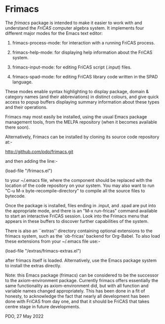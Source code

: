 Frimacs
=======

The *frimacs* package is intended to make it easier to work with and
understand the *FriCAS* computer algebra system.  It implements four
different major modes for the Emacs text editor:

1. frimacs-process-mode: for interaction with a running FriCAS process.

2. frimacs-help-mode: for displaying help information about the FriCAS system.

3. frimacs-input-mode: for editing FriCAS script (.input) files.

4. frimacs-spad-mode: for editing FriCAS library code written in the SPAD language.

These modes enable syntax highlighting to display package, domain &
category names (and their abbreviations) in distinct colours, and give
quick access to popup buffers displaying summary information about
these types and their operations.

Frimacs may most easily be installed, using the usual Emacs package
management tools, from the MELPA repository (when it becomes available
there soon).

Alternatively, Frimacs can be installed by cloning its source code
repository at:-

  http://github.com/pdo/frimacs.git

and then adding the line:-

  (load-file "<frimacs-local-repo>/frimacs.el")

to your ~/.emacs file, where the <frimacs-local-repo> component should
be replaced with the location of the code repository on your system.
You may also want to run "C-u M-x byte-recompile-directory" to compile
all the source files to bytecode.

Once the package is installed, files ending in .input, and .spad are
put into the appropriate mode, and there is an "M-x run-fricas"
command available to start an interactive FriCAS session.  Look into
the Frimacs menu that appears in these buffers to discover further
capabilities of the system.

There is also an ``extras'' directory containing optional extensions
to the frimacs system, such as the `ob-fricas' backend for Org-Babel.
To also load these extensions from your ~/.emacs file use:-

  (load-file "<frimacs-local-repo>/extras/frimacs-extras.el")

after frimacs itself is loaded.  Alternatively, use the Emacs package
system to install the extras directly.

Note: this Emacs package (frimacs) can be considered to be the
successor to the axiom-environment package.  Currently frimacs offers
essentially the same functionality as axiom-environment did, but with
all function and variable names changed appropriately.  This has been
done in a fit of honesty, to acknowledge the fact that nearly all
development has been done with FriCAS from day one, and that it should
be FriCAS that takes centre stage in future developments.

PDO, 27 May 2022
